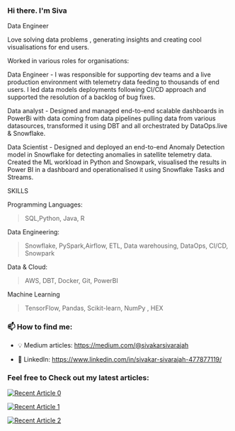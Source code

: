 ### Hi there. I'm Siva

Data Engineer 

Love solving data problems , generating insights and creating cool visualisations for end users.

Worked in various roles for organisations: 

Data Engineer - I was responsible for supporting dev teams and a live production environment with telemetry data feeding to thousands of end users. I led data models deployments following CI/CD approach and supported the resolution of a backlog of bug fixes.

Data analyst - Designed and managed end-to-end scalable dashboards in PowerBi with data coming from data pipelines pulling data from various datasources, transformed it using DBT and all orchestrated by DataOps.live & Snowflake.

Data Scientist - Designed and deployed an end-to-end Anomaly Detection model in Snowflake for detecting anomalies in satellite telemetry data. Created the ML workload in Python and Snowpark, visualised the results in Power BI in a dashboard and operationalised it using Snowflake Tasks and Streams.

SKILLS

Programming Languages:
> SQL,Python, Java, R

Data Engineering:
>  Snowflake, PySpark,Airflow, ETL, Data warehousing, DataOps, CI/CD, Snowpark

Data & Cloud:
> AWS, DBT, Docker, Git, PowerBI

Machine Learning 
> TensorFlow, Pandas, Scikit-learn, NumPy , HEX

### 📫 How to find me:

- 💡 Medium articles: https://medium.com/@sivakarsivarajah

- 🏢 LinkedIn: https://www.linkedin.com/in/sivakar-sivarajah-477877119/


### Feel free to Check out my latest articles:

<a target="_blank" href="https://github-readme-medium-recent-article.vercel.app/medium/@sivakarsivarajah/0"><img src="https://github-readme-medium-recent-article.vercel.app/medium/@sivakarsivarajah/0" alt="Recent Article 0"> 
  
<a target="_blank" href="https://github-readme-medium-recent-article.vercel.app/medium/@sivakarsivarajah/1"><img src="https://github-readme-medium-recent-article.vercel.app/medium/@sivakarsivarajah/1" alt="Recent Article 1"> 

<a target="_blank" href="https://github-readme-medium-recent-article.vercel.app/medium/@sivakarsivarajah/2"><img src="https://github-readme-medium-recent-article.vercel.app/medium/@sivakarsivarajah/2" alt="Recent Article 2">
  

<!--
**sivakar94/sivakar94** is a ✨ _special_ ✨ repository because its `README.md` (this file) appears on your GitHub profile.

Here are some ideas to get you started:

- 🔭 I’m currently working on ...
- 🌱 I’m currently learning ...
- 👯 I’m looking to collaborate on ...
- 🤔 I’m looking for help with ...
- 💬 Ask me about ...
- 📫 How to reach me: ...
- 😄 Pronouns: ...
- ⚡ Fun fact: ...
-->
